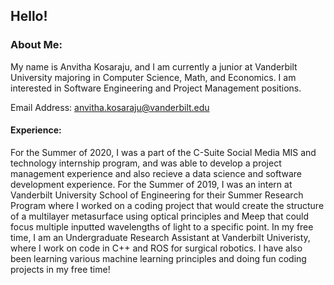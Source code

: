 ## Hello!

### About Me:

My name is Anvitha Kosaraju, and I am currently a junior at Vanderbilt University majoring in Computer Science, Math, and Economics. I am interested in Software Engineering and Project Management positions.

Email Address: anvitha.kosaraju@vanderbilt.edu

#### Experience:
For the Summer of 2020, I was a part of the C-Suite Social Media MIS and technology internship program, and was able to develop a project management experience and also recieve a data science and software development experience. For the Summer of 2019, I was an intern at Vanderbilt University School of Engineering for their Summer Research Program where I worked on a coding project that would create the structure of a multilayer metasurface using optical principles and Meep that could focus multiple inputted wavelengths of light to a specific point. In my free time, I am an Undergraduate Research Assistant at Vanderbilt Univeristy, where I work on code in C++ and ROS for surgical robotics. I have also been learning various machine learning principles and doing fun coding projects in my free time!   

<!--
**anvithakosaraju/anvithakosaraju** is a ✨ _special_ ✨ repository because its `README.md` (this file) appears on your GitHub profile.

Here are some ideas to get you started:

- 🔭 I’m currently working on ...
- 🌱 I’m currently learning ...
- 👯 I’m looking to collaborate on ...
- 🤔 I’m looking for help with ...
- 💬 Ask me about ...
- 📫 How to reach me: ...
- 😄 Pronouns: ...
- ⚡ Fun fact: ...
-->
